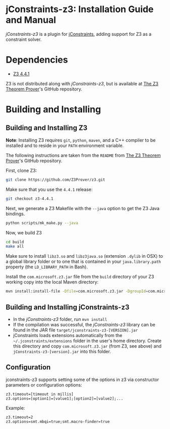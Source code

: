 jConstraints-z3: Installation Guide and Manual
==============================================

*jConstraints-z3* is a plugin for 
[jConstraints][0], adding support for Z3 as a 
constraint solver.

Dependencies
==============================================

* [Z3 4.4.1][4]

Z3 is not distributed along with *jConstraints-z3*, but is
available at [The Z3 Theorem Prover][4]'s GitHub repository.


Building and Installing
==============================================

Building and Installing Z3
----------------------------------------------

**Note**: Installing Z3 requires `git`, `python`, `maven`, and a C++
compiler to be installed and to reside in your `PATH` environment
variable.

The following instructions are taken from the `README` from [The Z3 Theorem Prover][4]'s GitHub repository.

First, clone Z3:

```bash
git clone https://github.com/Z3Prover/z3.git
```

Make sure that you use the `4.4.1` release:
```bash
git checkout z3-4.4.1
```

Next, we generate a Z3 Makefile with the `--java` option to get the Z3 Java bindings.

```bash
python scripts/mk_make.py --java
```

Now, we build Z3

```bash
cd build
make all
```

Make sure to install `libz3.so` and `libz3java.so` (extension `.dylib`
in OSX) to a global library folder or to one that is contained in your
`java.library.path` property (the `LD_LIBRARY_PATH` in Bash).

Install the `com.microsoft.z3.jar` file from the `build` directory of
your Z3 working copy into the local Maven directory:

```bash
mvn install:install-file -Dfile=com.microsoft.z3.jar -DgroupId=com.microsoft -DartifactId=z3 -Dversion=4.4.1 -Dpackaging=jar
```


Building and Installing jConstraints-z3
----------------------------------------------

* In the *jConstraints-z3* folder, run `mvn install`
* If the compilation was successful, the *jConstraints-z3*
  library can be found in the JAR file
  `target/jconstraints-z3-[VERSION].jar`
* jConstraints loads extensions automatically from the
  `~/.jconstraints/extensions` folder in the user's home
  directory. Create this directory and copy
  `com.microsoft.z3.jar` (from Z3, see above) and
  `jConstraints-z3-[version].jar` into this folder.


Configuration
----------------------------------------------

jconstraints-z3 supports setting some of the options in z3
via constructor parameters or configuration options:

    z3.timeout=[timeout in millis]
    z3.options=[option1]=[value1];[option2]=[value2];...

Example:

    z3.timeout=2
    z3.options=smt.mbqi=true;smt.macro-finder=true

[0]: https://bitbucket.org/psycopaths/jconstraints
[4]: https://github.com/Z3Prover/z3/tree/z3-4.4.1
